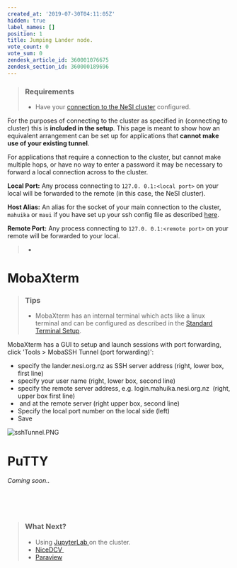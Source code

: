 ```yaml
---
created_at: '2019-07-30T04:11:05Z'
hidden: true
label_names: []
position: 1
title: Jumping Lander node.
vote_count: 0
vote_sum: 0
zendesk_article_id: 360001076675
zendesk_section_id: 360000189696
---
```


> ### Requirements
>
> -   Have your [connection to the NeSI
>     cluster](https://support.nesi.org.nz/hc/en-gb/articles/360000625535-Standard-Terminal-Setup)
>     configured.

For the purposes of connecting to the cluster as specified in
(connecting to cluster) this is **included in the setup**. This page is
meant to show how an equivalent arrangement can be set up for
applications that **cannot make use of your existing tunnel**.

For applications that require a connection to the cluster, but cannot
make multiple hops, or have no way to enter a password it may be
necessary to forward a local connection across to the cluster.

**Local Port:** Any process connecting to `127.0. 0.1:<local port>` on
your local will be forwarded to the remote (in this case, the NeSI
cluster).

**Host Alias:** An alias for the socket of your main connection to the
cluster, `mahuika` or `maui` if you have set up your ssh config file as
described
[here](https://support.nesi.org.nz/hc/en-gb/articles/360000625535).

**Remote Port:** Any process connecting to `127.0. 0.1:<remote port>` on
your remote will be forwarded to your local.

> -   
>
# MobaXterm

> ### Tips
>
> -   MobaXterm has an internal terminal which acts like a linux
>     terminal and can be configured as described in the [Standard
>     Terminal
>     Setup](https://support.nesi.org.nz/hc/en-gb/articles/360000625535). 

MobaXterm has a GUI to setup and launch sessions with port forwarding,
click 'Tools &gt; MobaSSH Tunnel (port forwarding)':

-   specify the lander.nesi.org.nz as SSH server address (right, lower
    box, first line)
-   specify your user name (right, lower box, second line)
-   specify the remote server address, e.g. login.mahuika.nesi.org.nz 
    (right, upper box first line)
-    and at the remote server (right upper box, second line)
-   Specify the local port number on the local side (left)
-   Save

![sshTunnel.PNG](mkdocs_repo/includes/images/sshTunnel.PNG)

# PuTTY

*Coming soon..*

 

 

> ### What Next?
>
> -   Using
>     [JupyterLab ](https://support.nesi.org.nz/hc/en-gb/articles/360001093315)on
>     the cluster.
> -   [NiceDCV ](https://support.nesi.org.nz/hc/en-gb/articles/360000719156)
> -   [Paraview](https://support.nesi.org.nz/hc/en-gb/articles/360001002956-ParaView)
